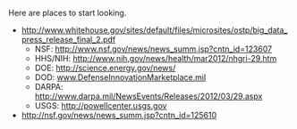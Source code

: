 Here are places to start looking.

* http://www.whitehouse.gov/sites/default/files/microsites/ostp/big_data_press_release_final_2.pdf
  * NSF: http://www.nsf.gov/news/news_summ.jsp?cntn_id=123607
  * HHS/NIH: http://www.nih.gov/news/health/mar2012/nhgri-29.htm
  * DOE: http://science.energy.gov/news/
  * DOD: www.DefenseInnovationMarketplace.mil
  * DARPA: http://www.darpa.mil/NewsEvents/Releases/2012/03/29.aspx
  * USGS: http://powellcenter.usgs.gov
* http://nsf.gov/news/news_summ.jsp?cntn_id=125610
